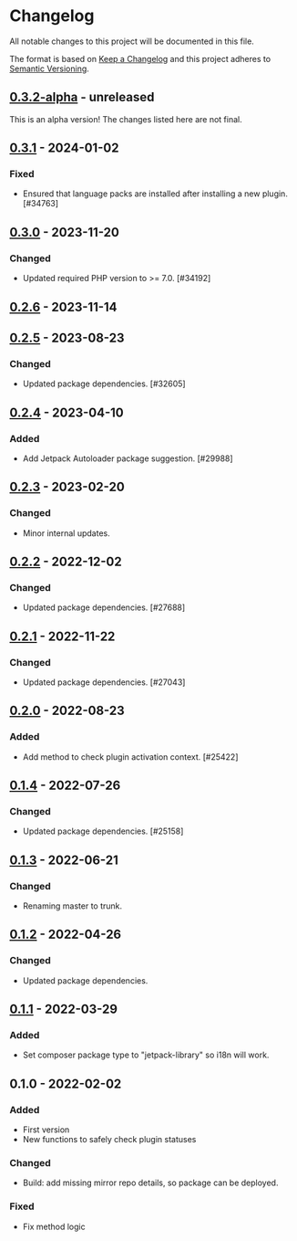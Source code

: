 # Changelog

All notable changes to this project will be documented in this file.

The format is based on [Keep a Changelog](https://keepachangelog.com/en/1.0.0/)
and this project adheres to [Semantic Versioning](https://semver.org/spec/v2.0.0.html).

## [0.3.2-alpha] - unreleased

This is an alpha version! The changes listed here are not final.

## [0.3.1] - 2024-01-02
### Fixed
- Ensured that language packs are installed after installing a new plugin. [#34763]

## [0.3.0] - 2023-11-20
### Changed
- Updated required PHP version to >= 7.0. [#34192]

## [0.2.6] - 2023-11-14

## [0.2.5] - 2023-08-23
### Changed
- Updated package dependencies. [#32605]

## [0.2.4] - 2023-04-10
### Added
- Add Jetpack Autoloader package suggestion. [#29988]

## [0.2.3] - 2023-02-20
### Changed
- Minor internal updates.

## [0.2.2] - 2022-12-02
### Changed
- Updated package dependencies. [#27688]

## [0.2.1] - 2022-11-22
### Changed
- Updated package dependencies. [#27043]

## [0.2.0] - 2022-08-23
### Added
- Add method to check plugin activation context. [#25422]

## [0.1.4] - 2022-07-26
### Changed
- Updated package dependencies. [#25158]

## [0.1.3] - 2022-06-21
### Changed
- Renaming master to trunk.

## [0.1.2] - 2022-04-26
### Changed
- Updated package dependencies.

## [0.1.1] - 2022-03-29
### Added
- Set composer package type to "jetpack-library" so i18n will work.

## 0.1.0 - 2022-02-02
### Added
- First version
- New functions to safely check plugin statuses

### Changed
- Build: add missing mirror repo details, so package can be deployed.

### Fixed
- Fix method logic

[0.3.2-alpha]: https://github.com/Automattic/jetpack-plugins-installer/compare/v0.3.1...v0.3.2-alpha
[0.3.1]: https://github.com/Automattic/jetpack-plugins-installer/compare/v0.3.0...v0.3.1
[0.3.0]: https://github.com/Automattic/jetpack-plugins-installer/compare/v0.2.6...v0.3.0
[0.2.6]: https://github.com/Automattic/jetpack-plugins-installer/compare/v0.2.5...v0.2.6
[0.2.5]: https://github.com/Automattic/jetpack-plugins-installer/compare/v0.2.4...v0.2.5
[0.2.4]: https://github.com/Automattic/jetpack-plugins-installer/compare/v0.2.3...v0.2.4
[0.2.3]: https://github.com/Automattic/jetpack-plugins-installer/compare/v0.2.2...v0.2.3
[0.2.2]: https://github.com/Automattic/jetpack-plugins-installer/compare/v0.2.1...v0.2.2
[0.2.1]: https://github.com/Automattic/jetpack-plugins-installer/compare/v0.2.0...v0.2.1
[0.2.0]: https://github.com/Automattic/jetpack-plugins-installer/compare/v0.1.4...v0.2.0
[0.1.4]: https://github.com/Automattic/jetpack-plugins-installer/compare/v0.1.3...v0.1.4
[0.1.3]: https://github.com/Automattic/jetpack-plugins-installer/compare/v0.1.2...v0.1.3
[0.1.2]: https://github.com/Automattic/jetpack-plugins-installer/compare/v0.1.1...v0.1.2
[0.1.1]: https://github.com/Automattic/jetpack-plugins-installer/compare/v0.1.0...v0.1.1

